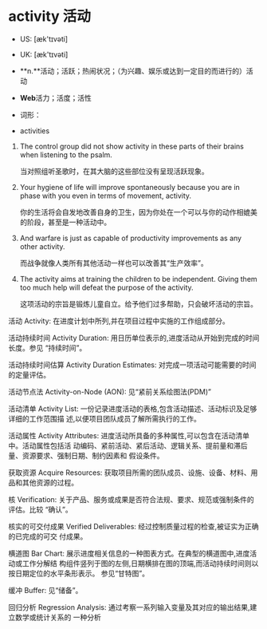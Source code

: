 # activity 活动

- US: [æk'tɪvəti] 
- UK: [æk'tɪvəti] 

- **n.**活动；活跃；热闹状况；（为兴趣、娱乐或达到一定目的而进行的）活动
- **Web**活力；活度；活性

- 词形：

- activities

1. The control group did not show activity in these parts of their brains when listening to the psalm. 

   当对照组听圣歌时，在其大脑的这些部位没有呈现活跃现象。

   

2. Your hygiene of life will improve spontaneously because you are in phase with you even in terms of movement, activity. 

   你的生活将会自发地改善自身的卫生，因为你处在一个可以与你的动作相媲美的阶段，甚至是一种活动中。

   

3. And warfare is just as capable of productivity improvements as any other activity. 

   而战争就像人类所有其他活动一样也可以改善其“生产效率”。

   

4. The activity aims at training the children to be independent. Giving them too much help will defeat the purpose of the activity. 

   这项活动的宗旨是锻炼儿童自立。给予他们过多帮助，只会破坏活动的宗旨。

    

活动 Activity: 在进度计划中所列,并在项目过程中实施的工作组成部分。

活动持续时间 Activity Duration: 用日历单位表示的,进度活动从开始到完成的时间长度。参见
“持续时间”。

活动持续时间估算 Activity Duration Estimates: 对完成一项活动可能需要的时间的定量评估。

活动节点法 Activity-on-Node (AON): 见“紧前关系绘图法(PDM)”

活动清单 Activity List: 一份记录进度活动的表格,包含活动描述、活动标识及足够详细的工作范围描
述,以便项目团队成员了解所需执行的工作。

活动属性 Activity Attributes: 进度活动所具备的多种属性,可以包含在活动清单中。活动属性包括活
动编码、紧前活动、紧后活动、逻辑关系、提前量和滞后量、资源要求、强制日期、制约因素和
假设条件。

获取资源 Acquire Resources: 获取项目所需的团队成员、设施、设备、材料、用品和其他资源的过程。

核 Verification: 关于产品、服务或成果是否符合法规、要求、规范或强制条件的评估。比较 “确认”。

核实的可交付成果 Verified Deliverables: 经过控制质量过程的检查,被证实为正确的已完成的可交
付成果。

横道图 Bar Chart: 展示进度相关信息的一种图表方式。在典型的横道图中,进度活动或工作分解结
构组件竖列于图的左侧,日期横排在图的顶端,而活动持续时间则以按日期定位的水平条形表示。
参见“甘特图”。

缓冲 Buffer: 见“储备”。

回归分析 Regression Analysis: 通过考察一系列输入变量及其对应的输出结果,建立数学或统计关系的
一种分析